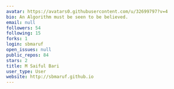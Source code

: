 ```yaml
---
avatar: https://avatars0.githubusercontent.com/u/32699797?v=4
bio: An Algorithm must be seen to be believed.
email: null
followers: 54
following: 15
forks: 1
login: sbmaruf
open_issues: null
public_repos: 84
stars: 2
title: M Saiful Bari
user_type: User
website: http://sbmaruf.github.io
---
```

